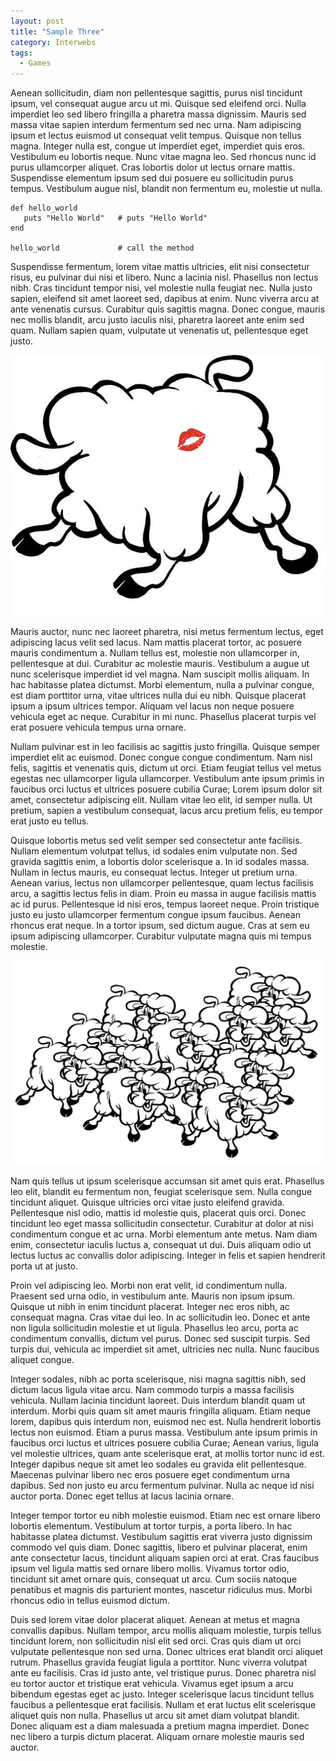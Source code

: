```yaml
---
layout: post
title: "Sample Three"
category: Interwebs
tags:
  - Games
---
```


Aenean sollicitudin, diam non pellentesque sagittis, purus nisl tincidunt ipsum, vel consequat augue arcu ut mi. Quisque sed eleifend orci. Nulla imperdiet leo sed libero fringilla a pharetra massa dignissim. Mauris sed massa vitae sapien interdum fermentum sed nec urna. Nam adipiscing ipsum et lectus euismod ut consequat velit tempus. Quisque non tellus magna. Integer nulla est, congue ut imperdiet eget, imperdiet quis eros. Vestibulum eu lobortis neque. Nunc vitae magna leo. Sed rhoncus nunc id purus ullamcorper aliquet. Cras lobortis dolor ut lectus ornare mattis. Suspendisse elementum ipsum sed dui posuere eu sollicitudin purus tempus. Vestibulum augue nisl, blandit non fermentum eu, molestie ut nulla.

    def hello_world
       puts "Hello World"   # puts "Hello World"
    end

    hello_world             # call the method

Suspendisse fermentum, lorem vitae mattis ultricies, elit nisi consectetur risus, eu pulvinar dui nisi et libero. Nunc a lacinia nisl. Phasellus non lectus nibh. Cras tincidunt tempor nisi, vel molestie nulla feugiat nec. Nulla justo sapien, eleifend sit amet laoreet sed, dapibus at enim. Nunc viverra arcu at ante venenatis cursus. Curabitur quis sagittis magna. Donec congue, mauris nec mollis blandit, arcu justo iaculis nisi, pharetra laoreet ante enim sed quam. Nullam sapien quam, vulputate ut venenatis ut, pellentesque eget justo.

![Sheeple](/media/photos/sheep-ass.jpg)

Mauris auctor, nunc nec laoreet pharetra, nisi metus fermentum lectus, eget adipiscing lacus velit sed lacus. Nam mattis placerat tortor, ac posuere mauris condimentum a. Nullam tellus est, molestie non ullamcorper in, pellentesque at dui. Curabitur ac molestie mauris. Vestibulum a augue ut nunc scelerisque imperdiet id vel magna. Nam suscipit mollis aliquam. In hac habitasse platea dictumst. Morbi elementum, nulla a pulvinar congue, est diam porttitor urna, vitae ultrices nulla dui eu nibh. Quisque placerat ipsum a ipsum ultrices tempor. Aliquam vel lacus non neque posuere vehicula eget ac neque. Curabitur in mi nunc. Phasellus placerat turpis vel erat posuere vehicula tempus urna ornare.

Nullam pulvinar est in leo facilisis ac sagittis justo fringilla. Quisque semper imperdiet elit ac euismod. Donec congue congue condimentum. Nam nisl felis, sagittis et venenatis quis, dictum ut orci. Etiam feugiat tellus vel metus egestas nec ullamcorper ligula ullamcorper. Vestibulum ante ipsum primis in faucibus orci luctus et ultrices posuere cubilia Curae; Lorem ipsum dolor sit amet, consectetur adipiscing elit. Nullam vitae leo elit, id semper nulla. Ut pretium, sapien a vestibulum consequat, lacus arcu pretium felis, eu tempor erat justo eu tellus.

Quisque lobortis metus sed velit semper sed consectetur ante facilisis. Nullam elementum volutpat tellus, id sodales enim vulputate non. Sed gravida sagittis enim, a lobortis dolor scelerisque a. In id sodales massa. Nullam in lectus mauris, eu consequat lectus. Integer ut pretium urna. Aenean varius, lectus non ullamcorper pellentesque, quam lectus facilisis arcu, a sagittis lectus felis in diam. Proin eu massa in augue facilisis mattis ac id purus. Pellentesque id nisi eros, tempus laoreet neque. Proin tristique justo eu justo ullamcorper fermentum congue ipsum faucibus. Aenean rhoncus erat neque. In a tortor ipsum, sed dictum augue. Cras at sem eu ipsum adipiscing ullamcorper. Curabitur vulputate magna quis mi tempus molestie.

![Sheeple](/media/photos/sheep-herd.jpg)

Nam quis tellus ut ipsum scelerisque accumsan sit amet quis erat. Phasellus leo elit, blandit eu fermentum non, feugiat scelerisque sem. Nulla congue tincidunt aliquet. Quisque ultricies orci vitae justo eleifend gravida. Pellentesque nisl odio, mattis id molestie quis, placerat quis orci. Donec tincidunt leo eget massa sollicitudin consectetur. Curabitur at dolor at nisi condimentum congue et ac urna. Morbi elementum ante metus. Nam diam enim, consectetur iaculis luctus a, consequat ut dui. Duis aliquam odio ut lectus luctus ac convallis dolor adipiscing. Integer in felis et sapien hendrerit porta ut at justo.

Proin vel adipiscing leo. Morbi non erat velit, id condimentum nulla. Praesent sed urna odio, in vestibulum ante. Mauris non ipsum ipsum. Quisque ut nibh in enim tincidunt placerat. Integer nec eros nibh, ac consequat magna. Cras vitae dui leo. In ac sollicitudin leo. Donec et ante non ligula sollicitudin molestie et ut ligula. Phasellus leo arcu, porta ac condimentum convallis, dictum vel purus. Donec sed suscipit turpis. Sed turpis dui, vehicula ac imperdiet sit amet, ultricies nec nulla. Nunc faucibus aliquet congue.

Integer sodales, nibh ac porta scelerisque, nisi magna sagittis nibh, sed dictum lacus ligula vitae arcu. Nam commodo turpis a massa facilisis vehicula. Nullam lacinia tincidunt laoreet. Duis interdum blandit quam ut interdum. Morbi quis quam sit amet mauris fringilla aliquam. Etiam neque lorem, dapibus quis interdum non, euismod nec est. Nulla hendrerit lobortis lectus non euismod. Etiam a purus massa. Vestibulum ante ipsum primis in faucibus orci luctus et ultrices posuere cubilia Curae; Aenean varius, ligula vel molestie ultrices, quam ante scelerisque erat, at mollis tortor nunc id est. Integer dapibus neque sit amet leo sodales eu gravida elit pellentesque. Maecenas pulvinar libero nec eros posuere eget condimentum urna dapibus. Sed non justo eu arcu fermentum pulvinar. Nulla ac neque id nisi auctor porta. Donec eget tellus at lacus lacinia ornare.

Integer tempor tortor eu nibh molestie euismod. Etiam nec est ornare libero lobortis elementum. Vestibulum at tortor turpis, a porta libero. In hac habitasse platea dictumst. Vestibulum sagittis erat viverra justo dignissim commodo vel quis diam. Donec sagittis, libero et pulvinar placerat, enim ante consectetur lacus, tincidunt aliquam sapien orci at erat. Cras faucibus ipsum vel ligula mattis sed ornare libero mollis. Vivamus tortor odio, tincidunt sit amet ornare quis, consequat ut arcu. Cum sociis natoque penatibus et magnis dis parturient montes, nascetur ridiculus mus. Morbi rhoncus odio in tellus euismod dictum.

Duis sed lorem vitae dolor placerat aliquet. Aenean at metus et magna convallis dapibus. Nullam tempor, arcu mollis aliquam molestie, turpis tellus tincidunt lorem, non sollicitudin nisl elit sed orci. Cras quis diam ut orci vulputate pellentesque non sed urna. Donec ultrices erat blandit orci aliquet rutrum. Phasellus gravida feugiat ligula a porttitor. Nunc viverra volutpat ante eu facilisis. Cras id justo ante, vel tristique purus. Donec pharetra nisl eu tortor auctor et tristique erat vehicula. Vivamus eget ipsum a arcu bibendum egestas eget ac justo. Integer scelerisque lacus tincidunt tellus faucibus a pellentesque erat facilisis. Nullam et erat luctus elit scelerisque aliquet quis non nulla. Phasellus ut arcu sit amet diam volutpat blandit. Donec aliquam est a diam malesuada a pretium magna imperdiet. Donec nec libero a turpis dictum placerat. Aliquam ornare molestie mauris sed auctor.
